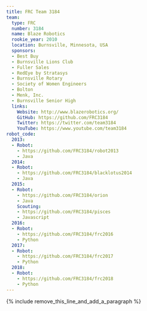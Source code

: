 ```yaml
---
title: FRC Team 3184
team:
  type: FRC
  number: 3184
  name: Blaze Robotics
  rookie_year: 2010
  location: Burnsville, Minnesota, USA
  sponsors:
  - Best Buy
  - Burnsville Lions Club
  - Fuller Sales
  - RedEye by Stratasys
  - Burnsville Rotary
  - Society of Women Engineers
  - Bolton
  - Menk, Inc.
  - Burnsville Senior High
  links:
    Website: http://www.blazerobotics.org/
    GitHub: https://github.com/FRC3184
    Twitter: https://twitter.com/team3184
    YouTube: https://www.youtube.com/team3184
robot_code:
  2013:
  - Robot:
    - https://github.com/FRC3184/robot2013
    - Java
  2014:
  - Robot:
    - https://github.com/FRC3184/blacklotus2014
    - Java
  2015:
  - Robot:
    - https://github.com/FRC3184/orion
    - Java
    Scouting:
    - https://github.com/FRC3184/pisces
    - Javascript
  2016:
  - Robot:
    - https://github.com/FRC3184/frc2016
    - Python
  2017:
  - Robot:
    - https://github.com/FRC3184/frc2017
    - Python
  2018:
  - Robot:
    - https://github.com/FRC3184/frc2018
    - Python
---
```


{% include remove_this_line_and_add_a_paragraph %}